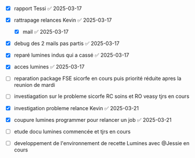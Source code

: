 - [x] rapport Tessi ✅ 2025-03-17
- [x] rattrapage relances Kevin ✅ 2025-03-17
	- [x] mail ✅ 2025-03-17
- [x] debug des 2 mails pas partis ✅ 2025-03-17
- [x] reparé lumines indus qui a cassé ✅ 2025-03-17
- [x] acces lumines ✅ 2025-03-17

- [ ] reparation package FSE sicorfe en cours puis priorité réduite apres la reunion de mardi
- [ ] investiagation sur le probleme sicorfe RC soins et RO veasy tjrs en cours

- [x] investigation probleme relance Kevin ✅ 2025-03-21
- [x] coupure lumines programmer pour relancer un job ✅ 2025-03-21
- [ ] etude docu lumines commencée et tjrs en cours
- [ ] developpement de l'environnement de recette Lumines avec @Jessie en cours